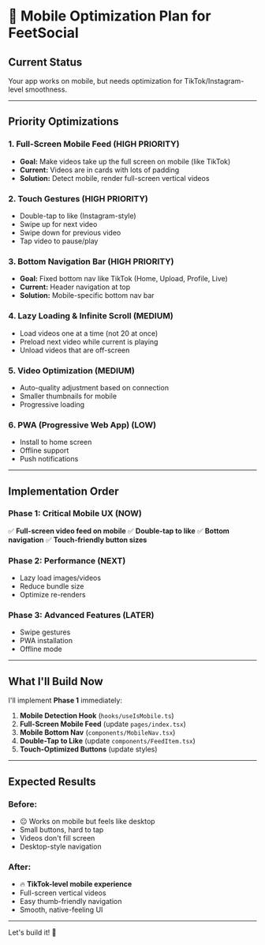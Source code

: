 # 📱 Mobile Optimization Plan for FeetSocial

## Current Status
Your app works on mobile, but needs optimization for TikTok/Instagram-level smoothness.

---

## Priority Optimizations

### 1. **Full-Screen Mobile Feed** (HIGH PRIORITY)
- **Goal:** Make videos take up the full screen on mobile (like TikTok)
- **Current:** Videos are in cards with lots of padding
- **Solution:** Detect mobile, render full-screen vertical videos

### 2. **Touch Gestures** (HIGH PRIORITY)
- Double-tap to like (Instagram-style)
- Swipe up for next video
- Swipe down for previous video
- Tap video to pause/play

### 3. **Bottom Navigation Bar** (HIGH PRIORITY)
- **Goal:** Fixed bottom nav like TikTok (Home, Upload, Profile, Live)
- **Current:** Header navigation at top
- **Solution:** Mobile-specific bottom nav bar

### 4. **Lazy Loading & Infinite Scroll** (MEDIUM)
- Load videos one at a time (not 20 at once)
- Preload next video while current is playing
- Unload videos that are off-screen

### 5. **Video Optimization** (MEDIUM)
- Auto-quality adjustment based on connection
- Smaller thumbnails for mobile
- Progressive loading

### 6. **PWA (Progressive Web App)** (LOW)
- Install to home screen
- Offline support
- Push notifications

---

## Implementation Order

### Phase 1: Critical Mobile UX (NOW)
✅ **Full-screen video feed on mobile**
✅ **Double-tap to like**
✅ **Bottom navigation**
✅ **Touch-friendly button sizes**

### Phase 2: Performance (NEXT)
- Lazy load images/videos
- Reduce bundle size
- Optimize re-renders

### Phase 3: Advanced Features (LATER)
- Swipe gestures
- PWA installation
- Offline mode

---

## What I'll Build Now

I'll implement **Phase 1** immediately:

1. **Mobile Detection Hook** (`hooks/useIsMobile.ts`)
2. **Full-Screen Mobile Feed** (update `pages/index.tsx`)
3. **Mobile Bottom Nav** (`components/MobileNav.tsx`)
4. **Double-Tap to Like** (update `components/FeedItem.tsx`)
5. **Touch-Optimized Buttons** (update styles)

---

## Expected Results

### Before:
- 😐 Works on mobile but feels like desktop
- Small buttons, hard to tap
- Videos don't fill screen
- Desktop-style navigation

### After:
- 🔥 **TikTok-level mobile experience**
- Full-screen vertical videos
- Easy thumb-friendly navigation
- Smooth, native-feeling UI

---

Let's build it! 🚀

